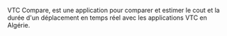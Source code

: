 VTC Compare, est une application pour comparer et estimer le cout et la durée d'un déplacement en temps réel avec les applications VTC en Algérie.
